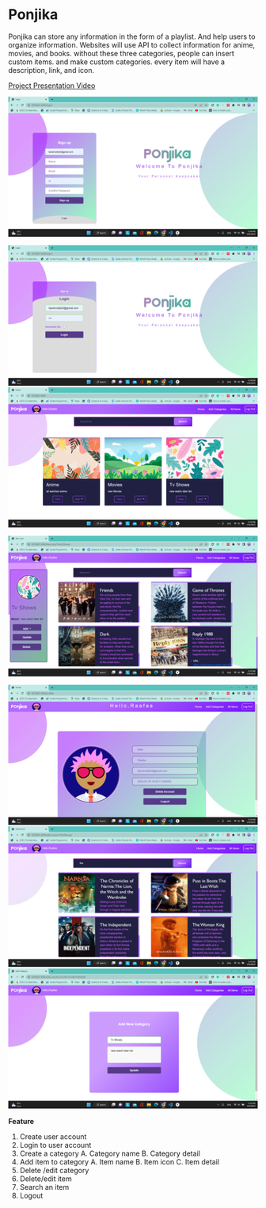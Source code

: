 # Ponjika
Ponjika can store any information in the form of a playlist. And help users to organize information. Websites will use API to collect information for anime, movies, and books. without these three categories, people can insert custom items. and make custom categories. every item will have a description, link, and icon.

[Project Presentation Video](https://youtu.be/c-bvn4PxIeY)

![alt text](https://github.com/434huzaifa/Ponjika/blob/master/Screenshots/Screenshot%20(749).png)

![alt text](https://github.com/434huzaifa/Ponjika/blob/master/Screenshots/Screenshot%20(750).png)
![alt text](https://github.com/434huzaifa/Ponjika/blob/master/Screenshots/Screenshot%20(751).png)

![alt text](https://github.com/434huzaifa/Ponjika/blob/master/Screenshots/Screenshot%20(752).png)

![alt text](https://github.com/434huzaifa/Ponjika/blob/master/Screenshots/Screenshot%20(753).png)
![alt text](https://github.com/434huzaifa/Ponjika/blob/master/Screenshots/Screenshot%20(754).png)
![alt text](https://github.com/434huzaifa/Ponjika/blob/master/Screenshots/Screenshot%20(755).png)

**Feature**
1.	Create user account
2.	Login to user account
3.	Create a category
  A.  Category name
  B.  Category detail
4.	Add item to category
  A. Item name
  B. Item icon
  C. Item detail
5.	Delete /edit category
6.	Delete/edit item
7.	Search an item
8.	Logout 



